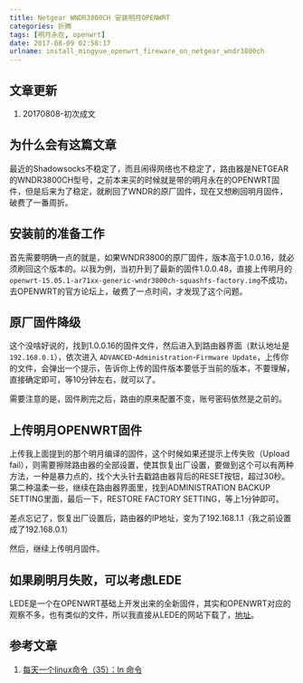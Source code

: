 ```yaml
---
title: Netgear WNDR3800CH 安装明月OPENWRT
categories: 折腾
tags: [明月永在, openwrt]
date: 2017-08-09 02:58:17
urlname: install_mingyue_openwrt_fireware_on_netgear_wndr3800ch
---
```


## 文章更新
1. 20170808-初次成文

## 为什么会有这篇文章
最近的Shadowsocks不稳定了，而且闹得网络也不稳定了，路由器是NETGEAR的WNDR3800CH型号，之前本来买的时候就是带的明月永在的OPENWRT固件，但是后来为了稳定，就刷回了WNDR的原厂固件，现在又想刷回明月固件，破费了一番周折。

## 安装前的准备工作
首先需要明确一点的就是，如果WNDR3800的原厂固件，版本高于1.0.0.16，就必须刷回这个版本的。以我为例，当初升到了最新的固件1.0.0.48，直接上传明月的`openwrt-15.05.1-ar71xx-generic-wndr3800ch-squashfs-factory.img`不成功，去OPENWRT的官方论坛上，破费了一点时间，才发现了这个问题。

## 原厂固件降级
这个没啥好说的，找到1.0.0.16的固件文件，然后进入到路由器界面（默认地址是`192.168.0.1`），依次进入 `ADVANCED`-`Administration`-`Firmware Update`，上传你的文件，会弹出一个提示，告诉你上传的固件版本要低于当前的版本，不要理解，直接确定即可，等10分钟左右，就可以了。

需要注意的是，固件刷完之后，路由的原来配置不变，账号密码依然是之前的。

## 上传明月OPENWRT固件
上传我上面提到的那个明月编译的固件，这个时候如果还提示上传失败（Upload fail），则需要擦除路由器的全部设置，使其恢复出厂设置，要做到这个可以有两种方法，一种是暴力点的，找个大头针去戳路由器背后的RESET按钮，超过30秒。第二种温柔一些，继续在路由器界面里，找到ADMINISTRATION BACKUP SETTING里面，最后一下，RESTORE FACTORY SETTING，等上1分钟即可。

差点忘记了，恢复出厂设置后，路由器的IP地址，变为了192.168.1.1（我之前设置成了192.168.0.1）

然后，继续上传明月固件。 

## 如果刷明月失败，可以考虑LEDE

LEDE是一个在OPENWRT基础上开发出来的全新固件，其实和OPENWRT对应的观察不多，也有类似的文件，所以我直接从LEDE的网站下载了，[地址](https://downloads.lede-project.org/releases/17.01.2/targets/ar71xx/generic/)。

## 参考文章

1. [每天一个linux命令（35）：ln 命令](http://www.cnblogs.com/peida/archive/2012/12/11/2812294.html)